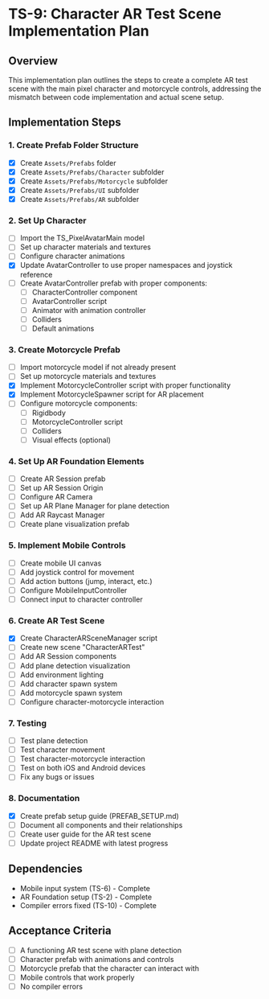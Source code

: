 # TS-9: Character AR Test Scene Implementation Plan

## Overview
This implementation plan outlines the steps to create a complete AR test scene with the main pixel character and motorcycle controls, addressing the mismatch between code implementation and actual scene setup.

## Implementation Steps

### 1. Create Prefab Folder Structure
- [x] Create `Assets/Prefabs` folder
- [x] Create `Assets/Prefabs/Character` subfolder
- [x] Create `Assets/Prefabs/Motorcycle` subfolder
- [x] Create `Assets/Prefabs/UI` subfolder
- [x] Create `Assets/Prefabs/AR` subfolder

### 2. Set Up Character
- [ ] Import the TS_PixelAvatarMain model
- [ ] Set up character materials and textures
- [ ] Configure character animations
- [x] Update AvatarController to use proper namespaces and joystick reference
- [ ] Create AvatarController prefab with proper components:
  - [ ] CharacterController component
  - [ ] AvatarController script
  - [ ] Animator with animation controller
  - [ ] Colliders
  - [ ] Default animations

### 3. Create Motorcycle Prefab
- [ ] Import motorcycle model if not already present
- [ ] Set up motorcycle materials and textures
- [x] Implement MotorcycleController script with proper functionality
- [x] Implement MotorcycleSpawner script for AR placement
- [ ] Configure motorcycle components:
  - [ ] Rigidbody
  - [ ] MotorcycleController script
  - [ ] Colliders
  - [ ] Visual effects (optional)

### 4. Set Up AR Foundation Elements
- [ ] Create AR Session prefab
- [ ] Set up AR Session Origin
- [ ] Configure AR Camera
- [ ] Set up AR Plane Manager for plane detection
- [ ] Add AR Raycast Manager
- [ ] Create plane visualization prefab

### 5. Implement Mobile Controls
- [ ] Create mobile UI canvas
- [ ] Add joystick control for movement
- [ ] Add action buttons (jump, interact, etc.)
- [ ] Configure MobileInputController
- [ ] Connect input to character controller

### 6. Create AR Test Scene
- [x] Create CharacterARSceneManager script
- [ ] Create new scene "CharacterARTest"
- [ ] Add AR Session components
- [ ] Add plane detection visualization
- [ ] Add environment lighting
- [ ] Add character spawn system
- [ ] Add motorcycle spawn system
- [ ] Configure character-motorcycle interaction

### 7. Testing
- [ ] Test plane detection
- [ ] Test character movement
- [ ] Test character-motorcycle interaction
- [ ] Test on both iOS and Android devices
- [ ] Fix any bugs or issues

### 8. Documentation
- [x] Create prefab setup guide (PREFAB_SETUP.md)
- [ ] Document all components and their relationships
- [ ] Create user guide for the AR test scene
- [ ] Update project README with latest progress

## Dependencies
- Mobile input system (TS-6) - Complete
- AR Foundation setup (TS-2) - Complete
- Compiler errors fixed (TS-10) - Complete

## Acceptance Criteria
- [ ] A functioning AR test scene with plane detection
- [ ] Character prefab with animations and controls
- [ ] Motorcycle prefab that the character can interact with
- [ ] Mobile controls that work properly
- [ ] No compiler errors 